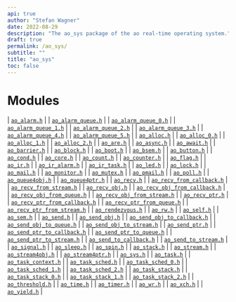 ```yaml
---
api: true
author: "Stefan Wagner"
date: 2022-08-29
description: "The ao_sys package of the ao real-time operating system."
draft: true
permalink: /ao_sys/ 
subtitle: ""
title: "ao_sys"
toc: false
---
```


# Modules

| [`ao_alarm.h`](ao_alarm.h.md) |
| [`ao_alarm_queue.h`](ao_alarm_queue.h.md) |
| [`ao_alarm_queue_0.h`](ao_alarm_queue_0.h.md) |
| [`ao_alarm_queue_1.h`](ao_alarm_queue_1.h.md) |
| [`ao_alarm_queue_2.h`](ao_alarm_queue_2.h.md) |
| [`ao_alarm_queue_3.h`](ao_alarm_queue_3.h.md) |
| [`ao_alarm_queue_4.h`](ao_alarm_queue_4.h.md) |
| [`ao_alarm_queue_5.h`](ao_alarm_queue_5.h.md) |
| [`ao_alloc.h`](ao_alloc.h.md) |
| [`ao_alloc_0.h`](ao_alloc_0.h.md) |
| [`ao_alloc_1.h`](ao_alloc_1.h.md) |
| [`ao_alloc_2.h`](ao_alloc_2.h.md) |
| [`ao_are.h`](ao_are.h.md) |
| [`ao_async.h`](ao_async.h.md) |
| [`ao_await.h`](ao_await.h.md) |
| [`ao_barrier.h`](ao_barrier.h.md) |
| [`ao_block.h`](ao_block.h.md) |
| [`ao_boot.h`](ao_boot.h.md) |
| [`ao_bsem.h`](ao_bsem.h.md) |
| [`ao_button.h`](ao_button.h.md) |
| [`ao_cond.h`](ao_cond.h.md) |
| [`ao_core.h`](ao_core.h.md) |
| [`ao_count.h`](ao_count.h.md) |
| [`ao_counter.h`](ao_counter.h.md) |
| [`ao_flag.h`](ao_flag.h.md) |
| [`ao_ir.h`](ao_ir.h.md) |
| [`ao_ir_alarm.h`](ao_ir_alarm.h.md) |
| [`ao_ir_task.h`](ao_ir_task.h.md) |
| [`ao_led.h`](ao_led.h.md) |
| [`ao_lock.h`](ao_lock.h.md) |
| [`ao_mail.h`](ao_mail.h.md) |
| [`ao_monitor.h`](ao_monitor.h.md) |
| [`ao_mutex.h`](ao_mutex.h.md) |
| [`ao_pmail.h`](ao_pmail.h.md) |
| [`ao_poll.h`](ao_poll.h.md) |
| [`ao_queue4obj.h`](ao_queue4obj.h.md) |
| [`ao_queue4ptr.h`](ao_queue4ptr.h.md) |
| [`ao_recv.h`](ao_recv.h.md) |
| [`ao_recv_from_callback.h`](ao_recv_from_callback.h.md) |
| [`ao_recv_from_stream.h`](ao_recv_from_stream.h.md) |
| [`ao_recv_obj.h`](ao_recv_obj.h.md) |
| [`ao_recv_obj_from_callback.h`](ao_recv_obj_from_callback.h.md) |
| [`ao_recv_obj_from_queue.h`](ao_recv_obj_from_queue.h.md) |
| [`ao_recv_obj_from_stream.h`](ao_recv_obj_from_stream.h.md) |
| [`ao_recv_ptr.h`](ao_recv_ptr.h.md) |
| [`ao_recv_ptr_from_callback.h`](ao_recv_ptr_from_callback.h.md) |
| [`ao_recv_ptr_from_queue.h`](ao_recv_ptr_from_queue.h.md) |
| [`ao_recv_ptr_from_stream.h`](ao_recv_ptr_from_stream.h.md) |
| [`ao_rendezvous.h`](ao_rendezvous.h.md) |
| [`ao_rw.h`](ao_rw.h.md) |
| [`ao_self.h`](ao_self.h.md) |
| [`ao_sem.h`](ao_sem.h.md) |
| [`ao_send.h`](ao_send.h.md) |
| [`ao_send_obj.h`](ao_send_obj.h.md) |
| [`ao_send_obj_to_callback.h`](ao_send_obj_to_callback.h.md) |
| [`ao_send_obj_to_queue.h`](ao_send_obj_to_queue.h.md) |
| [`ao_send_obj_to_stream.h`](ao_send_obj_to_stream.h.md) |
| [`ao_send_ptr.h`](ao_send_ptr.h.md) |
| [`ao_send_ptr_to_callback.h`](ao_send_ptr_to_callback.h.md) |
| [`ao_send_ptr_to_queue.h`](ao_send_ptr_to_queue.h.md) |
| [`ao_send_ptr_to_stream.h`](ao_send_ptr_to_stream.h.md) |
| [`ao_send_to_callback.h`](ao_send_to_callback.h.md) |
| [`ao_send_to_stream.h`](ao_send_to_stream.h.md) |
| [`ao_signal.h`](ao_signal.h.md) |
| [`ao_sleep.h`](ao_sleep.h.md) |
| [`ao_spin.h`](ao_spin.h.md) |
| [`ao_stack.h`](ao_stack.h.md) |
| [`ao_stream.h`](ao_stream.h.md) |
| [`ao_stream4obj.h`](ao_stream4obj.h.md) |
| [`ao_stream4ptr.h`](ao_stream4ptr.h.md) |
| [`ao_sys.h`](ao_sys.h.md) |
| [`ao_task.h`](ao_task.h.md) |
| [`ao_task_context.h`](ao_task_context.h.md) |
| [`ao_task_sched.h`](ao_task_sched.h.md) |
| [`ao_task_sched_0.h`](ao_task_sched_0.h.md) |
| [`ao_task_sched_1.h`](ao_task_sched_1.h.md) |
| [`ao_task_sched_2.h`](ao_task_sched_2.h.md) |
| [`ao_task_stack.h`](ao_task_stack.h.md) |
| [`ao_task_stack_0.h`](ao_task_stack_0.h.md) |
| [`ao_task_stack_1.h`](ao_task_stack_1.h.md) |
| [`ao_task_stack_2.h`](ao_task_stack_2.h.md) |
| [`ao_threshold.h`](ao_threshold.h.md) |
| [`ao_time.h`](ao_time.h.md) |
| [`ao_timer.h`](ao_timer.h.md) |
| [`ao_wr.h`](ao_wr.h.md) |
| [`ao_xch.h`](ao_xch.h.md) |
| [`ao_yield.h`](ao_yield.h.md) |
